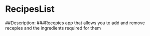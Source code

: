 # RecipesList
##Description:
###Recepies app that allows you to add and remove recepies and the ingredients required for them
